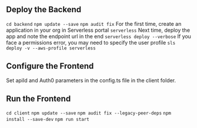 ## Deploy the Backend

`cd backend`
`npm update --save`
`npm audit fix`
For the first time, create an application in your org in Serverless portal
`serverless`
Next time, deploy the app and note the endpoint url in the end
`serverless deploy --verbose`
If you face a permissions error, you may need to specify the user profile
`sls deploy -v --aws-profile serverless`

## Configure the Frontend

Set apiId and Auth0 parameters in the config.ts file in the client folder.

## Run the Frontend

`cd client`
`npm update --save`
`npm audit fix --legacy-peer-deps`
`npm install --save-dev`
`npm run start`
